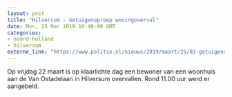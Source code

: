 ```yaml
---
layout: post
title: "Hilversum - Getuigenoproep woningoverval"
date: Mon, 25 Mar 2019 10:40:00 GMT
categories: 
- noord-holland 
- hilversum 
externe_link: "https://www.politie.nl/nieuws/2019/maart/25/03-getuigenoproep-woningoverval.html"
---
```


Op vrijdag 22 maart is op klaarlichte dag een bewoner van een woonhuis aan de Van Ostadelaan in Hilversum overvallen. Rond 11.00 uur werd er aangebeld.
